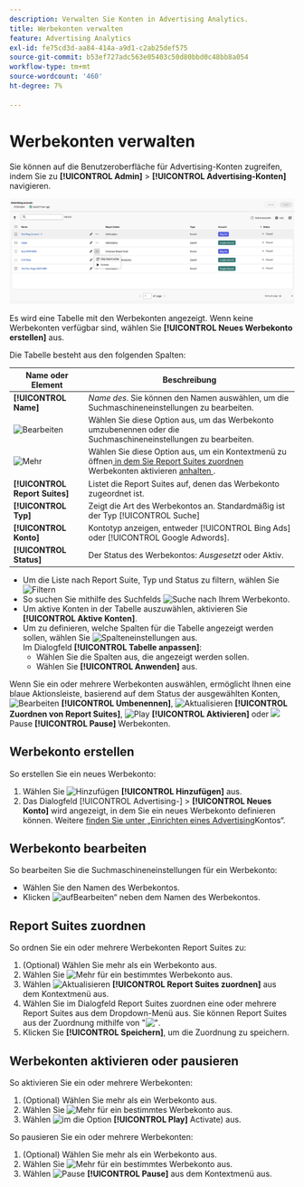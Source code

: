 ```yaml
---
description: Verwalten Sie Konten in Advertising Analytics.
title: Werbekonten verwalten
feature: Advertising Analytics
exl-id: fe75cd3d-aa84-414a-a9d1-c2ab25def575
source-git-commit: b53ef727adc563e05403c50d80bbd0c48bb8a054
workflow-type: tm+mt
source-wordcount: '460'
ht-degree: 7%

---
```


# Werbekonten verwalten

Sie können auf die Benutzeroberfläche für Advertising-Konten zugreifen, indem Sie zu **[!UICONTROL Admin]** > **[!UICONTROL Advertising-Konten]** navigieren.

![Advertising-Konten](assets/manage-ad-accounts.png)

Es wird eine Tabelle mit den Werbekonten angezeigt. Wenn keine Werbekonten verfügbar sind, wählen Sie **[!UICONTROL Neues Werbekonto erstellen]** aus.

Die Tabelle besteht aus den folgenden Spalten:

| Name oder Element | Beschreibung |
|---|---|
| **[!UICONTROL Name]** | *Name des*. Sie können den Namen auswählen, um die Suchmaschineneinstellungen zu bearbeiten. |
| ![Bearbeiten](https://spectrum.adobe.com/static/icons/workflow_18/Smock_Edit_18_N.svg) | Wählen Sie diese Option aus, um das Werbekonto umzubenennen oder die Suchmaschineneinstellungen zu bearbeiten. |
| ![Mehr](https://spectrum.adobe.com/static/icons/workflow_18/Smock_More_18_N.svg) | Wählen Sie diese Option aus, um ein Kontextmenü zu öffnen[ in dem Sie Report Suites zuordnen](#map-reporting-suites) Werbekonten aktivieren [ anhalten ](#activate-or-pause-advertising-accounts). |
| **[!UICONTROL Report Suites]** | Listet die Report Suites auf, denen das Werbekonto zugeordnet ist. |
| **[!UICONTROL Typ]** | Zeigt die Art des Werbekontos an. Standardmäßig ist der Typ [!UICONTROL Suche] |
| **[!UICONTROL Konto]** | Kontotyp anzeigen, entweder [!UICONTROL Bing Ads] oder [!UICONTROL Google Adwords]. |
| **[!UICONTROL Status]** | Der Status des Werbekontos: *Ausgesetzt* oder Aktiv. |


- Um die Liste nach Report Suite, Typ und Status zu filtern, wählen Sie ![Filtern](https://spectrum.adobe.com/static/icons/workflow_18/Smock_Filter_18_N.svg)
- So suchen Sie mithilfe des Suchfelds ![Suche](https://spectrum.adobe.com/static/icons/workflow_18/Smock_Search_18_N.svg) nach Ihrem Werbekonto.
- Um aktive Konten in der Tabelle auszuwählen, aktivieren Sie **[!UICONTROL Aktive Konten]**.
- Um zu definieren, welche Spalten für die Tabelle angezeigt werden sollen, wählen Sie ![Spalteneinstellungen](https://spectrum.adobe.com/static/icons/workflow_18/Smock_ColumnSettings_18_N.svg) aus. <br/>Im Dialogfeld **[!UICONTROL Tabelle anpassen]**:
   - Wählen Sie die Spalten aus, die angezeigt werden sollen.
   - Wählen Sie **[!UICONTROL Anwenden]** aus.

Wenn Sie ein oder mehrere Werbekonten auswählen, ermöglicht Ihnen eine blaue Aktionsleiste, basierend auf dem Status der ausgewählten Konten, ![Bearbeiten](https://spectrum.adobe.com/static/icons/workflow_18/Smock_Edit_18_N.svg) **[!UICONTROL Umbenennen]**, ![Aktualisieren](https://spectrum.adobe.com/static/icons/workflow_18/Smock_Refresh_18_N.svg) **[!UICONTROL Zuordnen von Report Suites]**, ![Play](https://spectrum.adobe.com/static/icons/workflow_18/Smock_Play_18_N.svg) **[!UICONTROL Aktivieren]** oder ![](https://spectrum.adobe.com/static/icons/workflow_18/Smock_Pause_18_N.svg) Pause **[!UICONTROL Pause]** Werbekonten.

## Werbekonto erstellen

So erstellen Sie ein neues Werbekonto:

1. Wählen Sie ![Hinzufügen](https://spectrum.adobe.com/static/icons/workflow_18/Smock_AddCircle_18_N.svg) **[!UICONTROL Hinzufügen]** aus.
1. Das Dialogfeld [!UICONTROL Advertising-] > **[!UICONTROL Neues Konto]** wird angezeigt, in dem Sie ein neues Werbekonto definieren können. Weitere [ finden Sie unter „Einrichten eines Advertising](aa-create-ad-account.md)Kontos“.


## Werbekonto bearbeiten

So bearbeiten Sie die Suchmaschineneinstellungen für ein Werbekonto:

- Wählen Sie den Namen des Werbekontos.
- Klicken ![ auf ](https://spectrum.adobe.com/static/icons/workflow_18/Smock_Edit_18_N.svg)Bearbeiten“ neben dem Namen des Werbekontos.

## Report Suites zuordnen

So ordnen Sie ein oder mehrere Werbekonten Report Suites zu:

1. (Optional) Wählen Sie mehr als ein Werbekonto aus.
1. Wählen Sie ![Mehr](https://spectrum.adobe.com/static/icons/workflow_18/Smock_More_18_N.svg) für ein bestimmtes Werbekonto aus.
1. Wählen ![Aktualisieren](https://spectrum.adobe.com/static/icons/workflow_18/Smock_Refresh_18_N.svg) **[!UICONTROL Report Suites zuordnen]** aus dem Kontextmenü aus.
1. Wählen Sie im Dialogfeld Report Suites zuordnen eine oder mehrere Report Suites aus dem Dropdown-Menü aus. Sie können Report Suites aus der Zuordnung mithilfe von &quot;![&quot; ](https://spectrum.adobe.com/static/icons/ui_18/CrossSize400.svg).
1. Klicken Sie **[!UICONTROL Speichern]**, um die Zuordnung zu speichern.


## Werbekonten aktivieren oder pausieren

So aktivieren Sie ein oder mehrere Werbekonten:

1. (Optional) Wählen Sie mehr als ein Werbekonto aus.
1. Wählen Sie ![Mehr](https://spectrum.adobe.com/static/icons/workflow_18/Smock_More_18_N.svg) für ein bestimmtes Werbekonto aus.
1. Wählen ![ im ](https://spectrum.adobe.com/static/icons/workflow_18/Smock_Play_18_N.svg) die Option **[!UICONTROL Play]** Activate) aus.

So pausieren Sie ein oder mehrere Werbekonten:

1. (Optional) Wählen Sie mehr als ein Werbekonto aus.
1. Wählen Sie ![Mehr](https://spectrum.adobe.com/static/icons/workflow_18/Smock_More_18_N.svg) für ein bestimmtes Werbekonto aus.
1. Wählen ![Pause](https://spectrum.adobe.com/static/icons/workflow_18/Smock_Pause_18_N.svg) **[!UICONTROL Pause]** aus dem Kontextmenü aus.

